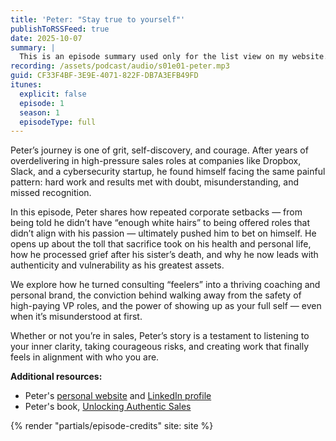 ```yaml
---
title: 'Peter: "Stay true to yourself"'
publishToRSSFeed: true
date: 2025-10-07
summary: |
  This is an episode summary used only for the list view on my website.
recording: /assets/podcast/audio/s01e01-peter.mp3
guid: CF33F4BF-3E9E-4071-822F-DB7A3EFB49FD
itunes:
  explicit: false
  episode: 1
  season: 1
  episodeType: full
---
```


Peter’s journey is one of grit, self-discovery, and courage. After years of overdelivering in high-pressure sales roles at companies like Dropbox, Slack, and a cybersecurity startup, he found himself facing the same painful pattern: hard work and results met with doubt, misunderstanding, and missed recognition.

In this episode, Peter shares how repeated corporate setbacks — from being told he didn’t have “enough white hairs” to being offered roles that didn’t align with his passion — ultimately pushed him to bet on himself. He opens up about the toll that sacrifice took on his health and personal life, how he processed grief after his sister’s death, and why he now leads with authenticity and vulnerability as his greatest assets.

We explore how he turned consulting “feelers” into a thriving coaching and personal brand, the conviction behind walking away from the safety of high-paying VP roles, and the power of showing up as your full self — even when it’s misunderstood at first.

Whether or not you’re in sales, Peter’s story is a testament to listening to your inner clarity, taking courageous risks, and creating work that finally feels in alignment with who you are.

**Additional resources:**

- Peter's [personal website](https://www.peterahn.com) and [LinkedIn profile](https://www.linkedin.com/in/peter-ahn-47538511/)
- Peter's book, [Unlocking Authentic Sales](https://www.amazon.com/dp/B0FK4LQWLM)

{% render "partials/episode-credits" site: site %}
